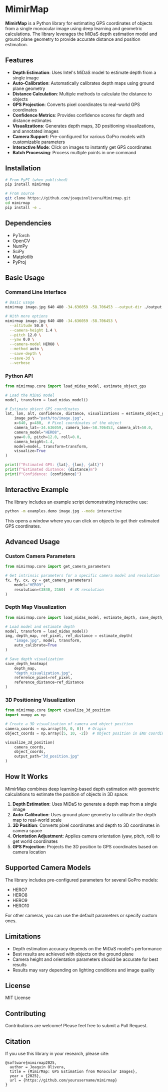 # MimirMap

**MimirMap** is a Python library for estimating GPS coordinates of objects from a single monocular image using deep learning and geometric calculations. The library leverages the MiDaS depth estimation model and ground plane geometry to provide accurate distance and position estimation.

## Features

- **Depth Estimation**: Uses Intel's MiDaS model to estimate depth from a single image
- **Auto-Calibration**: Automatically calibrates depth maps using ground plane geometry
- **Distance Calculation**: Multiple methods to calculate the distance to objects
- **GPS Projection**: Converts pixel coordinates to real-world GPS coordinates
- **Confidence Metrics**: Provides confidence scores for depth and distance estimates
- **Visualizations**: Generates depth maps, 3D positioning visualizations, and annotated images
- **Camera Support**: Pre-configured for various GoPro models with customizable parameters
- **Interactive Mode**: Click on images to instantly get GPS coordinates
- **Batch Processing**: Process multiple points in one command

## Installation

```bash
# From PyPI (when published)
pip install mimirmap

# From source
git clone https://github.com/joaquinolivera/Mimirmap.git
cd mimirmap
pip install -e .
```

## Dependencies

- PyTorch
- OpenCV
- NumPy
- SciPy
- Matplotlib
- PyProj

## Basic Usage

### Command Line Interface

```bash
# Basic usage
mimirmap image.jpg 640 480 -34.636059 -58.706453 --output-dir ./output

# With more options
mimirmap image.jpg 640 480 -34.636059 -58.706453 \
  --altitude 50.0 \
  --camera-height 1.4 \
  --pitch 12.0 \
  --yaw 0.0 \
  --camera-model HERO8 \
  --method auto \
  --save-depth \
  --save-3d \
  --verbose
```

### Python API

```python
from mimirmap.core import load_midas_model, estimate_object_gps

# Load the MiDaS model
model, transform = load_midas_model()

# Estimate object GPS coordinates
lat, lon, alt, confidence, distance, visualizations = estimate_object_gps(
    image_path="path/to/image.jpg",
    x=640, y=480,  # Pixel coordinates of the object
    camera_lat=-34.636059, camera_lon=-58.706453, camera_alt=50.0,
    camera_model="HERO8",
    yaw=0.0, pitch=12.0, roll=0.0,
    camera_height=1.4,
    model=model, transform=transform,
    visualize=True
)

print(f"Estimated GPS: {lat}, {lon}, {alt}")
print(f"Estimated distance: {distance}m")
print(f"Confidence: {confidence}")
```

## Interactive Example

The library includes an example script demonstrating interactive use:

```bash
python -m examples.demo image.jpg --mode interactive
```

This opens a window where you can click on objects to get their estimated GPS coordinates.

## Advanced Usage

### Custom Camera Parameters

```python
from mimirmap.core import get_camera_parameters

# Get intrinsic parameters for a specific camera model and resolution
fx, fy, cx, cy = get_camera_parameters(
    model="HERO9",
    resolution=(3840, 2160)  # 4K resolution
)
```

### Depth Map Visualization

```python
from mimirmap.core import load_midas_model, estimate_depth, save_depth_heatmap

# Load model and estimate depth
model, transform = load_midas_model()
img, depth_map, ref_pixel, ref_distance = estimate_depth(
    "image.jpg", model, transform,
    auto_calibrate=True
)

# Save depth visualization
save_depth_heatmap(
    depth_map,
    "depth_visualization.jpg",
    reference_pixel=ref_pixel,
    reference_distance=ref_distance
)
```

### 3D Positioning Visualization

```python
from mimirmap.core import visualize_3d_position
import numpy as np

# Create a 3D visualization of camera and object position
camera_coords = np.array([0, 0, 0])  # Origin
object_coords = np.array([5, 10, -2])  # Object position in ENU coordinates

visualize_3d_position(
    camera_coords,
    object_coords,
    output_path="3d_position.jpg"
)
```

## How It Works

MimirMap combines deep learning-based depth estimation with geometric calculations to estimate the position of objects in 3D space:

1. **Depth Estimation**: Uses MiDaS to generate a depth map from a single image
2. **Auto-Calibration**: Uses ground plane geometry to calibrate the depth map to real-world scale
3. **3D Position**: Converts pixel coordinates and depth to 3D coordinates in camera space
4. **Orientation Adjustment**: Applies camera orientation (yaw, pitch, roll) to get world coordinates
5. **GPS Projection**: Projects the 3D position to GPS coordinates based on camera location

## Supported Camera Models

The library includes pre-configured parameters for several GoPro models:

- HERO7
- HERO8
- HERO9
- HERO10

For other cameras, you can use the default parameters or specify custom ones.

## Limitations

- Depth estimation accuracy depends on the MiDaS model's performance
- Best results are achieved with objects on the ground plane
- Camera height and orientation parameters should be accurate for best results
- Results may vary depending on lighting conditions and image quality

## License

MIT License

## Contributing

Contributions are welcome! Please feel free to submit a Pull Request.

## Citation

If you use this library in your research, please cite:

```
@software{mimirmap2025,
  author = Joaquin Olivera,
  title = {MimirMap: GPS Estimation from Monocular Images},
  year = {2025},
  url = {https://github.com/yourusername/mimirmap}
}
```
